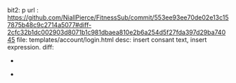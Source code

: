 bit2: p
url : https://github.com/NiallPierce/FitnessSub/commit/553ee93ee70de02e13c157875b48c9c2714a5077#diff-2cfc32b1dc002903d8071b1c981dbaea810e2b6a254d5f27fda397d29ba74045
file: templates/account/login.html
desc: insert consant text, insert expression.
diff: 
-    <form method="post">
+    <form class="login" method="POST" action="{% url 'account_login' %}">